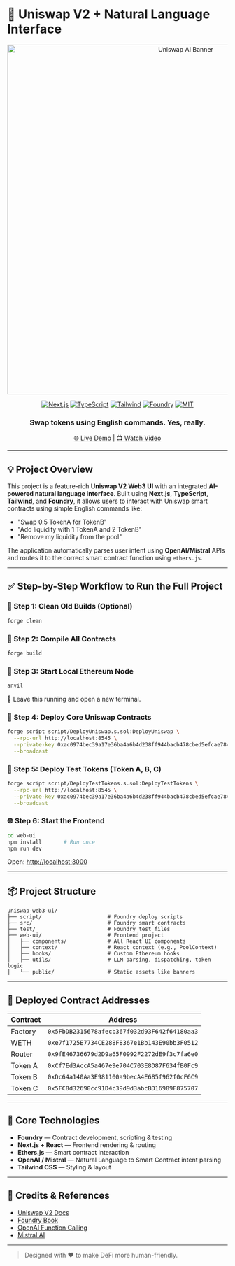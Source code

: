 
# 🦄 Uniswap V2 + Natural Language Interface

<div align="center">
  <img src="public/uniswap-v2-banner.png" alt="Uniswap AI Banner" width="800px" />
  
  [![Next.js](https://img.shields.io/badge/Next.js-14-black?logo=next.js)](https://nextjs.org/)
  [![TypeScript](https://img.shields.io/badge/TypeScript-5-blue?logo=typescript)](https://www.typescriptlang.org/)
  [![Tailwind](https://img.shields.io/badge/Tailwind_CSS-3-38B2AC.svg)](https://tailwindcss.com/)
  [![Foundry](https://img.shields.io/badge/Foundry-Forge-orange.svg)](https://book.getfoundry.sh/)
  [![MIT](https://img.shields.io/badge/License-MIT-green.svg)](LICENSE)

  <h3>Swap tokens using English commands. Yes, really.</h3>

  <p><a href="https://your-deployment.vercel.app" target="_blank">🌐 Live Demo</a> | <a href="https://youtu.be/your-demo-link" target="_blank">📺 Watch Video</a></p>
</div>

---

## 💡 Project Overview

This project is a feature-rich **Uniswap V2 Web3 UI** with an integrated **AI-powered natural language interface**. Built using **Next.js**, **TypeScript**, **Tailwind**, and **Foundry**, it allows users to interact with Uniswap smart contracts using simple English commands like:

- "Swap 0.5 TokenA for TokenB"
- "Add liquidity with 1 TokenA and 2 TokenB"
- "Remove my liquidity from the pool"

The application automatically parses user intent using **OpenAI/Mistral** APIs and routes it to the correct smart contract function using `ethers.js`.

---

## ✅ Step-by-Step Workflow to Run the Full Project

### 🧼 Step 1: Clean Old Builds (Optional)
```bash
forge clean
```

### 🔨 Step 2: Compile All Contracts
```bash
forge build
```

### 🧪 Step 3: Start Local Ethereum Node
```bash
anvil
```
📌 Leave this running and open a new terminal.

### 🚀 Step 4: Deploy Core Uniswap Contracts
```bash
forge script script/DeployUniswap.s.sol:DeployUniswap \
  --rpc-url http://localhost:8545 \
  --private-key 0xac0974bec39a17e36ba4a6b4d238ff944bacb478cbed5efcae784d7bf4f2ff80 \
  --broadcast
```

### 💸 Step 5: Deploy Test Tokens (Token A, B, C)
```bash
forge script script/DeployTestTokens.s.sol:DeployTestTokens \
  --rpc-url http://localhost:8545 \
  --private-key 0xac0974bec39a17e36ba4a6b4d238ff944bacb478cbed5efcae784d7bf4f2ff80 \
  --broadcast
```

### 🌐 Step 6: Start the Frontend
```bash
cd web-ui
npm install       # Run once
npm run dev
```

Open: [http://localhost:3000](http://localhost:3000)

---

## 📦 Project Structure

```
uniswap-web3-ui/
├── script/                     # Foundry deploy scripts
├── src/                        # Foundry smart contracts
├── test/                       # Foundry test files
├── web-ui/                     # Frontend project
│   ├── components/             # All React UI components
│   ├── context/                # React context (e.g., PoolContext)
│   ├── hooks/                  # Custom Ethereum hooks
│   ├── utils/                  # LLM parsing, dispatching, token logic
│   └── public/                 # Static assets like banners
```

---

## 🔗 Deployed Contract Addresses

| Contract       | Address                                      |
|----------------|----------------------------------------------|
| Factory        | `0x5FbDB2315678afecb367f032d93F642f64180aa3` |
| WETH           | `0xe7f1725E7734CE288F8367e1Bb143E90bb3F0512` |
| Router         | `0x9fE46736679d2D9a65F0992F2272dE9f3c7fa6e0` |
| Token A        | `0xCf7Ed3AccA5a467e9e704C703E8D87F634fB0Fc9` |
| Token B        | `0xDc64a140Aa3E981100a9becA4E685f962f0cF6C9` |
| Token C        | `0x5FC8d32690cc91D4c39d9d3abcBD16989F875707` |

---

## 🧠 Core Technologies

- **Foundry** — Contract development, scripting & testing
- **Next.js + React** — Frontend rendering & routing
- **Ethers.js** — Smart contract interaction
- **OpenAI / Mistral** — Natural Language to Smart Contract intent parsing
- **Tailwind CSS** — Styling & layout

---

## 🙌 Credits & References

- [Uniswap V2 Docs](https://docs.uniswap.org/)
- [Foundry Book](https://book.getfoundry.sh/)
- [OpenAI Function Calling](https://platform.openai.com/docs/guides/function-calling)
- [Mistral AI](https://mistral.ai/)

---

> Designed with ❤️ to make DeFi more human-friendly.
